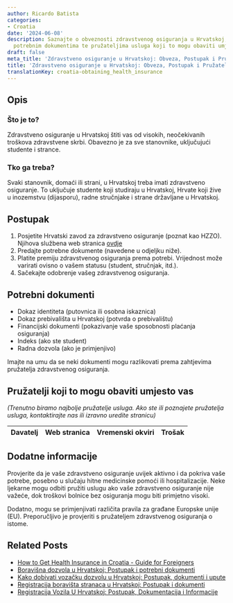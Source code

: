 ```yaml
---
author: Ricardo Batista
categories:
- Croatia
date: '2024-06-08'
description: Saznajte o obveznosti zdravstvenog osiguranja u Hrvatskoj, postupku prijave,
  potrebnim dokumentima te pružateljima usluga koji to mogu obaviti umjesto vas.
draft: false
meta_title: 'Zdravstveno osiguranje u Hrvatskoj: Obveza, Postupak i Pružatelji'
title: 'Zdravstveno osiguranje u Hrvatskoj: Obveza, Postupak i Pružatelji'
translationKey: croatia-obtaining_health_insurance
---
```



## Opis
### Što je to?
Zdravstveno osiguranje u Hrvatskoj štiti vas od visokih, neočekivanih troškova zdravstvene skrbi. Obavezno je za sve stanovnike, uključujući studente i strance.

### Tko ga treba?
Svaki stanovnik, domaći ili strani, u Hrvatskoj treba imati zdravstveno osiguranje. To uključuje studente koji studiraju u Hrvatskoj, Hrvate koji žive u inozemstvu (dijasporu), radne stručnjake i strane državljane u Hrvatskoj.

## Postupak

1. Posjetite Hrvatski zavod za zdravstveno osiguranje (poznat kao HZZO). Njihova službena web stranica [ovdje](http://www.hzzo.hr/)
2. Predajte potrebne dokumente (navedene u odjeljku niže).
3. Platite premiju zdravstvenog osiguranja prema potrebi. Vrijednost može varirati ovisno o vašem statusu (student, stručnjak, itd.).
4. Sačekajte odobrenje vašeg zdravstvenog osiguranja.

## Potrebni dokumenti

- Dokaz identiteta (putovnica ili osobna iskaznica)
- Dokaz prebivališta u Hrvatskoj (potvrda o prebivalištu)
- Financijski dokumenti (pokazivanje vaše sposobnosti plaćanja osiguranja)
- Indeks (ako ste student)
- Radna dozvola (ako je primjenjivo)

Imajte na umu da se neki dokumenti mogu razlikovati prema zahtjevima pružatelja zdravstvenog osiguranja.

## Pružatelji koji to mogu obaviti umjesto vas
_(Trenutno biramo najbolje pružatelje usluga. Ako ste ili poznajete pružatelja usluga, kontaktirajte nas ili izravno uredite stranicu)_

| Davatelj | Web stranica | Vremenski okviri | Trošak |
| --------------- | --------------- | :-------------: | :-------------: |

## Dodatne informacije
Provjerite da je vaše zdravstveno osiguranje uvijek aktivno i da pokriva vaše potrebe, posebno u slučaju hitne medicinske pomoći ili hospitalizacije. Neke ljekarne mogu odbiti pružiti uslugu ako vaše zdravstveno osiguranje nije važeće, dok troškovi bolnice bez osiguranja mogu biti primjetno visoki.

Dodatno, mogu se primjenjivati različita pravila za građane Europske unije (EU). Preporučljivo je provjeriti s pružateljem zdravstvenog osiguranja o istome.
## Related Posts

- [How to Get Health Insurance in Croatia - Guide for Foreigners](https://tramitit.com/hr/guides/croatia/registracija_za_zdravstveni_karton_stranca/)
- [Boravišna dozvola u Hrvatskoj: Postupak i potrebni dokumenti](https://tramitit.com/hr/guides/croatia/dobivanje_dozvole_za_useljenje/)
- [Kako dobivati vozačku dozvolu u Hrvatskoj: Postupak, dokumenti i upute](https://tramitit.com/hr/guides/croatia/izdavanje_vozacke_dozvole/)
- [Registracija boravišta stranaca u Hrvatskoj: Postupak i dokumenti](https://tramitit.com/hr/guides/croatia/prijava_prebivalista_stranaca/)
- [Registracija Vozila U Hrvatskoj: Postupak, Dokumentacija i Informacije](https://tramitit.com/hr/guides/croatia/registracija_vozila/)